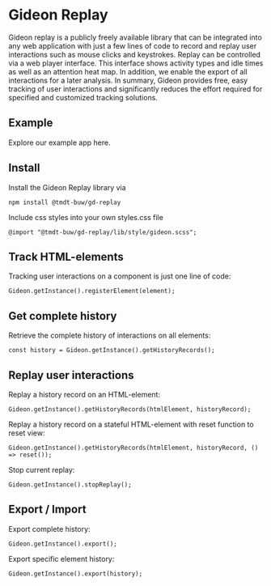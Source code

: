 # Gideon Replay

Gideon replay is a publicly freely available library that can be integrated into any web application with just a few lines of code to record and replay user interactions such as mouse clicks and keystrokes. Replay can be controlled via a web player interface. This interface shows activity types and idle times as well as an attention heat map. In addition, we enable the export of all interactions for a later analysis. In summary, Gideon provides free, easy tracking of user interactions and significantly reduces the effort required for specified and customized tracking solutions.

## Example

Explore our example app here.

## Install

Install the Gideon Replay library via

```npm install @tmdt-buw/gd-replay```

Include css styles into your own styles.css file

```@import "@tmdt-buw/gd-replay/lib/style/gideon.scss";```

## Track HTML-elements

Tracking user interactions on a component is just one line of code:

```Gideon.getInstance().registerElement(element);```

## Get complete history

Retrieve the complete history of interactions on all elements:

```const history = Gideon.getInstance().getHistoryRecords();```

## Replay user interactions

Replay a history record on an HTML-element:

```Gideon.getInstance().getHistoryRecords(htmlElement, historyRecord);```

Replay a history record on a stateful HTML-element with reset function to reset view:

```Gideon.getInstance().getHistoryRecords(htmlElement, historyRecord, () => reset());```

Stop current replay:

```Gideon.getInstance().stopReplay();```

## Export / Import

Export complete history:

```Gideon.getInstance().export();```

Export specific element history:

```Gideon.getInstance().export(history);```
